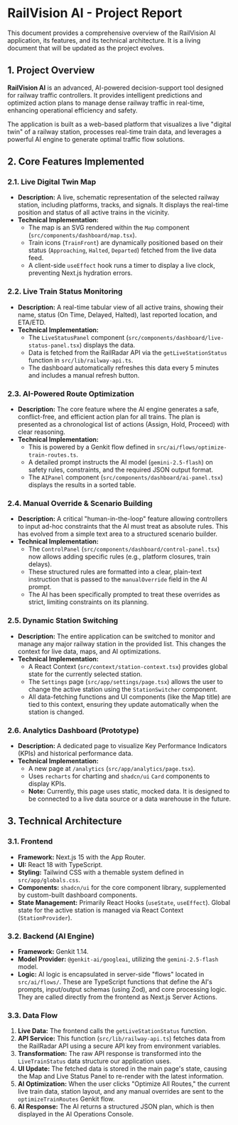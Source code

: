 # RailVision AI - Project Report

This document provides a comprehensive overview of the RailVision AI application, its features, and its technical architecture. It is a living document that will be updated as the project evolves.

## 1. Project Overview

**RailVision AI** is an advanced, AI-powered decision-support tool designed for railway traffic controllers. It provides intelligent predictions and optimized action plans to manage dense railway traffic in real-time, enhancing operational efficiency and safety.

The application is built as a web-based platform that visualizes a live "digital twin" of a railway station, processes real-time train data, and leverages a powerful AI engine to generate optimal traffic flow solutions.

## 2. Core Features Implemented

### 2.1. Live Digital Twin Map
- **Description:** A live, schematic representation of the selected railway station, including platforms, tracks, and signals. It displays the real-time position and status of all active trains in the vicinity.
- **Technical Implementation:**
    - The map is an SVG rendered within the `Map` component (`src/components/dashboard/map.tsx`).
    - Train icons (`TrainFront`) are dynamically positioned based on their status (`Approaching`, `Halted`, `Departed`) fetched from the live data feed.
    - A client-side `useEffect` hook runs a timer to display a live clock, preventing Next.js hydration errors.

### 2.2. Live Train Status Monitoring
- **Description:** A real-time tabular view of all active trains, showing their name, status (On Time, Delayed, Halted), last reported location, and ETA/ETD.
- **Technical Implementation:**
    - The `LiveStatusPanel` component (`src/components/dashboard/live-status-panel.tsx`) displays the data.
    - Data is fetched from the RailRadar API via the `getLiveStationStatus` function in `src/lib/railway-api.ts`.
    - The dashboard automatically refreshes this data every 5 minutes and includes a manual refresh button.

### 2.3. AI-Powered Route Optimization
- **Description:** The core feature where the AI engine generates a safe, conflict-free, and efficient action plan for all trains. The plan is presented as a chronological list of actions (Assign, Hold, Proceed) with clear reasoning.
- **Technical Implementation:**
    - This is powered by a Genkit flow defined in `src/ai/flows/optimize-train-routes.ts`.
    - A detailed prompt instructs the AI model (`gemini-2.5-flash`) on safety rules, constraints, and the required JSON output format.
    - The `AIPanel` component (`src/components/dashboard/ai-panel.tsx`) displays the results in a sorted table.

### 2.4. Manual Override & Scenario Building
- **Description:** A critical "human-in-the-loop" feature allowing controllers to input ad-hoc constraints that the AI must treat as absolute rules. This has evolved from a simple text area to a structured scenario builder.
- **Technical Implementation:**
    - The `ControlPanel` (`src/components/dashboard/control-panel.tsx`) now allows adding specific rules (e.g., platform closures, train delays).
    - These structured rules are formatted into a clear, plain-text instruction that is passed to the `manualOverride` field in the AI prompt.
    - The AI has been specifically prompted to treat these overrides as strict, limiting constraints on its planning.

### 2.5. Dynamic Station Switching
- **Description:** The entire application can be switched to monitor and manage any major railway station in the provided list. This changes the context for live data, maps, and AI optimizations.
- **Technical Implementation:**
    - A React Context (`src/context/station-context.tsx`) provides global state for the currently selected station.
    - The `Settings` page (`src/app/settings/page.tsx`) allows the user to change the active station using the `StationSwitcher` component.
    - All data-fetching functions and UI components (like the Map title) are tied to this context, ensuring they update automatically when the station is changed.

### 2.6. Analytics Dashboard (Prototype)
- **Description:** A dedicated page to visualize Key Performance Indicators (KPIs) and historical performance data.
- **Technical Implementation:**
    - A new page at `/analytics` (`src/app/analytics/page.tsx`).
    - Uses `recharts` for charting and `shadcn/ui` `Card` components to display KPIs.
    - **Note:** Currently, this page uses static, mocked data. It is designed to be connected to a live data source or a data warehouse in the future.

## 3. Technical Architecture

### 3.1. Frontend
- **Framework:** Next.js 15 with the App Router.
- **UI:** React 18 with TypeScript.
- **Styling:** Tailwind CSS with a themable system defined in `src/app/globals.css`.
- **Components:** `shadcn/ui` for the core component library, supplemented by custom-built dashboard components.
- **State Management:** Primarily React Hooks (`useState`, `useEffect`). Global state for the active station is managed via React Context (`StationProvider`).

### 3.2. Backend (AI Engine)
- **Framework:** Genkit 1.14.
- **Model Provider:** `@genkit-ai/googleai`, utilizing the `gemini-2.5-flash` model.
- **Logic:** AI logic is encapsulated in server-side "flows" located in `src/ai/flows/`. These are TypeScript functions that define the AI's prompts, input/output schemas (using Zod), and core processing logic. They are called directly from the frontend as Next.js Server Actions.

### 3.3. Data Flow
1.  **Live Data:** The frontend calls the `getLiveStationStatus` function.
2.  **API Service:** This function (`src/lib/railway-api.ts`) fetches data from the RailRadar API using a secure API key from environment variables.
3.  **Transformation:** The raw API response is transformed into the `LiveTrainStatus` data structure our application uses.
4.  **UI Update:** The fetched data is stored in the main page's state, causing the Map and Live Status Panel to re-render with the latest information.
5.  **AI Optimization:** When the user clicks "Optimize All Routes," the current live train data, station layout, and any manual overrides are sent to the `optimizeTrainRoutes` Genkit flow.
6.  **AI Response:** The AI returns a structured JSON plan, which is then displayed in the AI Operations Console.
